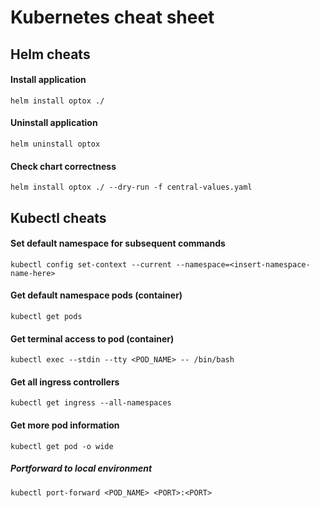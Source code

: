 # Kubernetes cheat sheet

## Helm cheats

#### Install application

`helm install optox ./`

#### Uninstall application

`helm uninstall optox`

#### Check chart correctness

`helm install optox ./ --dry-run -f central-values.yaml`

## Kubectl cheats

#### Set default namespace for subsequent commands

`kubectl config set-context --current --namespace=<insert-namespace-name-here>`

#### Get default namespace pods (container)

`kubectl get pods`

#### Get terminal access to pod (container)

`kubectl exec --stdin --tty <POD_NAME> -- /bin/bash`

#### Get all ingress controllers

`kubectl get ingress --all-namespaces`

#### Get more pod information

`kubectl get pod -o wide`

##### Portforward to local environment

`kubectl port-forward <POD_NAME> <PORT>:<PORT>`
